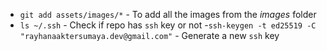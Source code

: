 - `git add assets/images/*` - To add all the images from the _images_ folder
- `ls ~/.ssh` - Check if repo has `ssh` key or not
-`ssh-keygen -t ed25519 -C "rayhanaaktersumaya.dev@gmail.com"` - Generate a new `ssh` key

